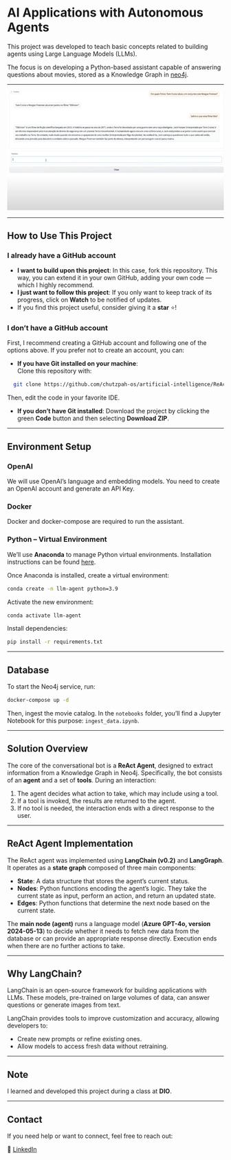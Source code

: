 

# AI Applications with Autonomous Agents

This project was developed to teach basic concepts related to building agents using Large Language Models (LLMs).

The focus is on developing a Python-based assistant capable of answering questions about movies, stored as a Knowledge Graph in [neo4j](https://neo4j.com).

---

![Neo4J Image](assets/rag-chat.png)

---

## How to Use This Project

### I already have a GitHub account
- **I want to build upon this project**: In this case, fork this repository. This way, you can extend it in your own GitHub, adding your own code — which I highly recommend.
- **I just want to follow this project**: If you only want to keep track of its progress, click on **Watch** to be notified of updates.
- If you find this project useful, consider giving it a **star** ⭐!

### I don’t have a GitHub account
First, I recommend creating a GitHub account and following one of the options above. If you prefer not to create an account, you can:

- **If you have Git installed on your machine**:  
  Clone this repository with:

```bash
  git clone https://github.com/chutzpah-os/artificial-intelligence/ReAct-Agent-with-langchain
````

Then, edit the code in your favorite IDE.

* **If you don’t have Git installed**:
  Download the project by clicking the green **Code** button and then selecting **Download ZIP**.

---

## Environment Setup

### OpenAI

We will use OpenAI’s language and embedding models.
You need to create an OpenAI account and generate an API Key.

### Docker

Docker and docker-compose are required to run the assistant.

### Python – Virtual Environment

We’ll use **Anaconda** to manage Python virtual environments. Installation instructions can be found [here](https://docs.anaconda.com/free/anaconda/install/).

Once Anaconda is installed, create a virtual environment:

```bash
conda create -n llm-agent python=3.9
```

Activate the new environment:

```bash
conda activate llm-agent
```

Install dependencies:

```bash
pip install -r requirements.txt
```

---

## Database

To start the Neo4j service, run:

```bash
docker-compose up -d
```

Then, ingest the movie catalog. In the `notebooks` folder, you’ll find a Jupyter Notebook for this purpose: `ingest_data.ipynb`.

---

## Solution Overview

The core of the conversational bot is a **ReAct Agent**, designed to extract information from a Knowledge Graph in Neo4j.
Specifically, the bot consists of an **agent** and a set of **tools**. During an interaction:

1. The agent decides what action to take, which may include using a tool.
2. If a tool is invoked, the results are returned to the agent.
3. If no tool is needed, the interaction ends with a direct response to the user.

---

## ReAct Agent Implementation

The ReAct agent was implemented using **LangChain (v0.2)** and **LangGraph**.
It operates as a **state graph** composed of three main components:

* **State**: A data structure that stores the agent’s current status.
* **Nodes**: Python functions encoding the agent’s logic. They take the current state as input, perform an action, and return an updated state.
* **Edges**: Python functions that determine the next node based on the current state.

The **main node (agent)** runs a language model (**Azure GPT-4o, version 2024-05-13**) to decide whether it needs to fetch new data from the database or can provide an appropriate response directly.
Execution ends when there are no further actions to take.

---

## Why LangChain?

LangChain is an open-source framework for building applications with LLMs.
These models, pre-trained on large volumes of data, can answer questions or generate images from text.

LangChain provides tools to improve customization and accuracy, allowing developers to:

* Create new prompts or refine existing ones.
* Allow models to access fresh data without retraining.


---

## Note

I learned and developed this project during a class at **DIO**.

---

## Contact

If you need help or want to connect, feel free to reach out:

📎 [LinkedIn](https://www.linkedin.com/haniel-rolemberg)


